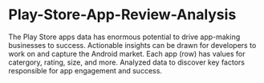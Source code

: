 # Play-Store-App-Review-Analysis
The Play Store apps data has enormous potential to drive app-making businesses to success. Actionable insights can be drawn for developers to work on and capture the Android market.
Each app (row) has values for catergory, rating, size, and more.
Analyzed data to discover key factors responsible for app engagement and success.
